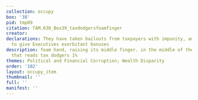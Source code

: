 ```yaml
---
collection: occupy
box: '38'
pid: tmp09
citation: TAM.630_Box39_taxdodgersfoamfinger
creator:
declarations: They have taken bailouts from taxpayers with impunity, and continue
  to give Executives exorbitant bonuses
description: foam hand, raising its middle finger. in the middle of the hand is text
  that reads tax dodgers 1%
themes: Political and Financial Corruption; Wealth Disparity
order: '102'
layout: occupy_item
thumbnail: ''
full: ''
manifest: ''
---
```

